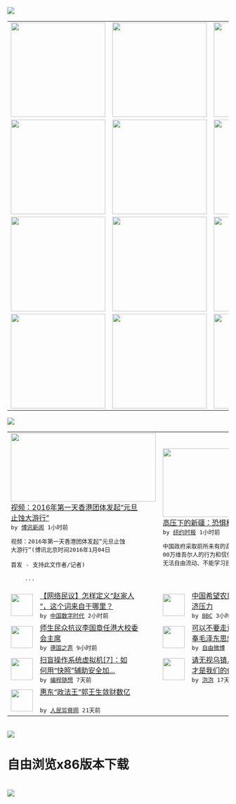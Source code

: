 

<a href="https://github.com/greatfire/z/raw/master/FreeBrowser.apk"><img src="https://raw.githubusercontent.com/greatfire/wiki/master/x/header.png" /></a><table><tr><td width="262" align="center" valign="center"><a href="https://github.com/greatfire/wiki/wiki/nyt" title="纽约时报中文网 国际纵览"><img src="https://raw.githubusercontent.com/greatfire/wiki/master/x/nyt_flag.png" width="215"/></a></td><td width="262" align="center" valign="center"><a href="https://github.com/greatfire/wiki/wiki/dw" title=""><img src="https://raw.githubusercontent.com/greatfire/wiki/master/x/dw_flag.png" width="215"/></a></td><td width="262" align="center" valign="center"><a href="https://github.com/greatfire/wiki/wiki/rmjd" title=""><img src="https://raw.githubusercontent.com/greatfire/wiki/master/x/rmjd_flag.png" width="215"/></a></td></tr><tr><td width="262" align="center" valign="center"><a href="https://github.com/paopaonetizen/website" title="泡泡 - 未经审查的互联网信息"><img src="https://raw.githubusercontent.com/greatfire/wiki/master/x/pp_flag.png" width="215"/></a></td><td width="262" align="center" valign="center"><a href="https://github.com/getlantern/mirror" title="以及自由微博和GreatFire.org官方中文论坛"><img src="https://raw.githubusercontent.com/greatfire/wiki/master/x/lantern_flag.png" width="215"/></a></td><td width="262" align="center" valign="center"><a href="https://github.com/cdtmirrors/m/" title=""><img src="https://raw.githubusercontent.com/greatfire/wiki/master/x/cdt_flag.png" width="215"/></a></td></tr><tr><td width="262" align="center" valign="center"><a href="https://github.com/program-think/blog" title="编程随想的博客"><img src="https://raw.githubusercontent.com/greatfire/wiki/master/x/pt_flag.png" width="215"/></a></td><td width="262" align="center" valign="center"><a href="https://github.com/greatfire/wiki/wiki/bbc" title=""><img src="https://raw.githubusercontent.com/greatfire/wiki/master/x/bbc_flag.png" width="215"/></a></td><td width="262" align="center" valign="center"><a href="https://github.com/freeweibo/s" title="自由微博 - 匿名和不受屏蔽的新浪微博搜索"><img src="https://raw.githubusercontent.com/greatfire/wiki/master/x/fw_flag.png" width="215"/></a></td></tr><tr><td width="262" align="center" valign="center"><a href="https://github.com/greatfire/wiki/wiki/google" title=""><img src="https://raw.githubusercontent.com/greatfire/wiki/master/x/google_flag.png" width="215"/></a></td><td width="262" align="center" valign="center"><a href="https://github.com/bxnews/boxun" title=""><img src="https://raw.githubusercontent.com/greatfire/wiki/master/x/bx_flag.png" width="215"/></a></td><td width="262" align="center" valign="center"><a href="https://github.com/greatfire/wiki/wiki/open-source" title="欢迎访问GreatFire.org开发者项目网站"><img src="https://raw.githubusercontent.com/greatfire/wiki/master/x/open-source_flag.png" width="215"/></a></td></tr></table><img src="https://raw.githubusercontent.com/greatfire/wiki/master/x/newsfeed text.png" /><table cols="4"><tr><td colspan="2" width="380"><a href="http://www.boxun.com/news/gb/taiwan/2016/01/201601040819.shtml"><img src="http://www.boxun.com/news/images/2016/01/201601040819taiwan1.jpg" width="330" height="156"/></a></br><a href="http://www.boxun.com/news/gb/taiwan/2016/01/201601040819.shtml">视频：2016年第一天香港团体发起“元旦<br/>止蚀大游行”</a></br><kbd> by <a href="http://www.boxun.com">博讯新闻</a> 1小时前 </kbd></br><pre>视频：2016年第一天香港团体发起“元旦止蚀<br/>大游行”(博讯北京时间2016年1月04日 <br/>首发 - 支持此文作者/记者)       <br/>              ...</pre></td><td colspan="2" width="380"><a href="https://d3qlz4p8smvoli.cloudfront.net/china/20160104/c04xinjiang/"><img src="http://static01.nyt.com/images/2016/01/03/03XINJIANG-1/03XINJIANG-1-articleLarge.jpg" width="330" height="156"/></a></br><a href="https://d3qlz4p8smvoli.cloudfront.net/china/20160104/c04xinjiang/">高压下的新疆：恐惧和愤怒在沸腾</a></br><kbd> by <a href="http://m.cn.nytimes.com/">纽约时报</a> 1小时前 </kbd></br><pre>中国政府采取前所未有的高压措施，意欲重塑10<br/>00万维吾尔人的行为和信仰。宗教活动被限制、<br/>无法自由流动、不能学习民族</pre></td></tr><tr><td><img src="http://chinadigitaltimes.net/chinese/files/2016/01/%E4%BA%94%E6%AF%9B.jpg" width="50" height="50"/></td><td width="280"><a href="http://feedproxy.google.com/~r/chinadigitaltimes/IyPt/~3/KBHNebO49Ac/">【网络民议】怎样定义“赵家人<br/>”，这个词来自于哪里？</a></br><kbd> by <a href="http://chinadigitaltimes.net/chinese/">中国数字时代</a> 2小时前 </kbd></td><td><img src="http://a.files.bbci.co.uk/worldservice/live/assets/images/2013/10/18/131018072002_china_property_144x81_reuters_nocredit.jpg" width="50" height="50"/></td><td width="280"><a href="http://www.bbc.com/zhongwen/simp/china/2016/01/160103_china_property_migrant">中国希望农民工城市购房缓解经<br/>济压力</a></br><kbd> by <a href="http://www.bbc.co.uk/zhongwen/simp">BBC</a> 3小时前 </kbd></td></tr><tr><td><img src="http://www.dw.com/image/0,,18956394_302,00.jpg" width="50" height="50"/></td><td width="280"><a href="http://dw.com/p/1HXPz?maca=chi-GK-text-greatfire-all-chinese-15625-xml-mrss">师生民众抗议李国章任港大校委<br/>会主席</a></br><kbd> by <a href="http://dw.de">德国之声</a> 9小时前 </kbd></td><td><img src="http://ww2.sinaimg.cn/large/e810de89jw1ezmgzpazt8j20hs0p50vo.jpg" width="50" height="50"/></td><td width="280"><a href="https://freeweibo.com/weibo/3927326762757400">可以不要走資派的党委书记。信<br/>奉毛泽东思想的党委书记...</a></br><kbd> by <a href="https://freeweibo.com/">自由微博</a> 11小时前 </kbd></td></tr><tr><td><img src="http://lh4.googleusercontent.com/Uh2a4j8Qpt7M7Ghh3Sc5--4uug3ax5C9y9IkNfPp676ylq-PrzKqsjnEMZQJLgJWI6RmVKlscB923dou0EoXbXGBF-Y5s1toY1X7r8nAcA7fvml4r6B9S78YloA" width="50" height="50"/></td><td width="280"><a href="http://feedproxy.google.com/~r/programthink/~3/7yMP5T5J3II/system-vm-7.html">扫盲操作系统虚拟机[7]：如<br/>何用“快照”辅助安全加...</a></br><kbd> by <a href="http://program-think.blogspot.com">编程随想</a> 7天前 </kbd></td><td><img src="https://raw.githubusercontent.com/greatfire/wiki/master/x/pp_logo.png" width="50" height="50"/></td><td width="280"><a href="https://pao-pao.net/article/653">请无视乌镇，Internet<br/>才是我们的价值</a></br><kbd> by <a href="https://pao-pao.net">泡泡</a> 17天前 </kbd></td></tr><tr><td><img src="http://www.rmjdw.com/uploads/151213/3-151213135J1423.jpg" width="50" height="50"/></td><td width="280"><a href="http://www.rmjdw.com//tebiebaodao/20151213/15247.html">惠东“政法王”郭王生敛财数亿<br/> </a></br><kbd> by <a href="http://www.rmjdw.com/">人民监督网</a> 21天前 </kbd></td></table></br><a href="https://github.com/greatfire/z/raw/master/FreeBrowser.apk"><img src="https://raw.githubusercontent.com/greatfire/wiki/master/x/download app.png" /></a><h1>自由浏览x86版本下载<h1><a href="https://github.com/greatfire/z/raw/master/FreeBrowser-x86.apk"><img src="https://raw.githubusercontent.com/greatfire/images/master/fb86.qr.png" /></a>